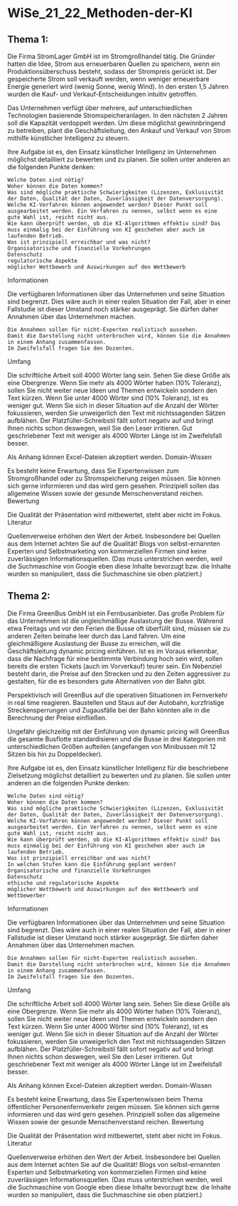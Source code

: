 # WiSe_21_22_Methoden-der-KI

## Thema 1:
Die Firma StromLager GmbH ist im Stromgroßhandel tätig. Die Gründer hatten die Idee, Strom aus erneuerbaren Quellen zu speichern, wenn ein Produktionsüberschuss besteht, sodass der Strompreis gerückt ist. Der gespeicherte Strom soll verkauft werden, wenn weniger erneuerbare Energie generiert wird (wenig Sonne, wenig Wind). In den ersten 1,5 Jahren wurden die Kauf- und Verkauf-Entscheidungen intuitiv getroffen.

Das Unternehmen verfügt über mehrere, auf unterschiedlichen Technologien basierende Stromspeicheranlagen. In den nächsten 2 Jahren soll die Kapazität verdoppelt werden. Um diese möglichst gewinnbringend zu betreiben, plant die Geschäftsleitung, den Ankauf und Verkauf von Strom mithilfe künstlicher Intelligenz zu steuern.

Ihre Aufgabe ist es, den Einsatz künstlicher Intelligenz im Unternehmen möglichst detailliert zu bewerten und zu planen. Sie sollen unter anderen an die folgenden Punkte denken:

    Welche Daten sind nötig?
    Woher können die Daten kommen?
    Was sind mögliche praktische Schwierigkeiten (Lizenzen, Exklusivität der Daten, Qualität der Daten, Zuverlässigkeit der Datenversorgung).
    Welche KI-Verfahren können angewendet werden? Dieser Punkt soll ausgearbeitet werden. Ein Verfahren zu nennen, selbst wenn es eine gute Wahl ist, reicht nicht aus.
    Wie kann überprüft werden, ob die KI-Algorithmen effektiv sind? Das muss einmalig bei der Einführung von KI geschehen aber auch im laufenden Betrieb.
    Was ist prinzipiell erreichbar und was nicht?
    Organisatorische und finanzielle Vorkehrungen
    Datenschutz
    regulatorische Aspekte
    möglicher Wettbewerb und Auswirkungen auf den Wettbewerb

Informationen

Die verfügbaren Informationen über das Unternehmen und seine Situation sind begrenzt. Dies wäre auch in einer realen Situation der Fall, aber in einer Fallstudie ist dieser Umstand noch stärker ausgeprägt. Sie dürfen daher Annahmen über das Unternehmen machen.

    Die Annahmen sollen für nicht-Experten realistisch aussehen.
    Damit die Darstellung nicht unterbrochen wird, können Sie die Annahmen in einem Anhang zusammenfassen.
    Im Zweifelsfall fragen Sie den Dozenten.

Umfang

Die schriftliche Arbeit soll 4000 Wörter lang sein. Sehen Sie diese Größe als eine Obergrenze. Wenn Sie mehr als 4000 Wörter haben (10% Toleranz), sollen Sie nicht weiter neue Ideen und Themen entwickeln sondern den Text kürzen. Wenn Sie unter 4000 Wörter sind (10% Toleranz), ist es weniger gut. Wenn Sie sich in dieser Situation auf die Anzahl der Wörter fokussieren, werden Sie unweigerlich den Text mit nichtssagenden Sätzen aufblähen. Der Platzfüller-Schreibstil fällt sofort negativ auf und bringt Ihnen nichts schon deswegen, weil Sie den Leser irritieren. Gut geschriebener Text mit weniger als 4000 Wörter Länge ist im Zweifelsfall besser.

Als Anhang können Excel-Dateien akzeptiert werden.
Domain-Wissen

Es besteht keine Erwartung, dass Sie Expertenwissen zum Stromgroßhandel oder zu Stromspeicherung zeigen müssen. Sie können sich gerne informieren und das wird gern gesehen. Prinzipiell sollen das allgemeine Wissen sowie der gesunde Menschenverstand reichen.
Bewertung

Die Qualität der Präsenta­tion wird mitbewertet, steht aber nicht im Fokus.
Literatur

Quellenverweise erhöhen den Wert der Arbeit. Insbesondere bei Quellen aus dem Internet achten Sie auf die Qualität! Blogs von selbst-ernannten Experten und Selbstmarketing von kommerziellen Firmen sind keine zuverlässigen Informationsquellen. (Das muss unterstrichen werden, weil die Suchmaschine von Google eben diese Inhalte bevorzugt bzw. die Inhalte wurden so manipuliert, dass die Suchmaschine sie oben platziert.) 

## Thema 2:
Die Firma GreenBus GmbH ist ein Fernbusanbieter. Das große Problem für das Unternehmen ist die ungleichmäßige Auslastung der Busse. Während etwa Freitags und vor den Ferien die Busse oft überfüllt sind, müssen sie zu anderen Zeiten beinahe leer durch das Land fahren. Um eine gleichmäßigere Auslastung der Busse zu erreichen, will die Geschäftsleitung dynamic pricing einführen. Ist es im Voraus erkennbar, dass die Nachfrage für eine bestimmte Verbindung hoch sein wird, sollen bereits die ersten Tickets (auch im Vorverkauf) teurer sein. Ein Nebenziel besteht darin, die Preise auf den Strecken und zu den Zeiten aggressiver zu gestalten, für die es besonders gute Alternativen von der Bahn gibt.

Perspektivisch will GreenBus auf die operativen Situationen im Fernverkehr in real time reagieren. Baustellen und Staus auf der Autobahn, kurzfristige Streckensperrungen und Zugausfälle bei der Bahn könnten alle in die Berechnung der Preise einfließen.

Ungefähr gleichzeitig mit der Einführung von dynamic pricing will GreenBus die gesamte Busflotte standardisieren und die Busse in drei Kategorien mit unterschiedlichen Größen aufteilen (angefangen von Minibussen mit 12 Sitzen bis hin zu Doppeldecker).

Ihre Aufgabe ist es, den Einsatz künstlicher Intelligenz für die beschriebene Zielsetzung möglichst detailliert zu bewerten und zu planen. Sie sollen unter anderen an die folgenden Punkte denken:

    Welche Daten sind nötig?
    Woher können die Daten kommen?
    Was sind mögliche praktische Schwierigkeiten (Lizenzen, Exklusivität der Daten, Qualität der Daten, Zuverlässigkeit der Datenversorgung).
    Welche KI-Verfahren können angewendet werden? Dieser Punkt soll ausgearbeitet werden. Ein Verfahren zu nennen, selbst wenn es eine gute Wahl ist, reicht nicht aus.
    Wie kann überprüft werden, ob die KI-Algorithmen effektiv sind? Das muss einmalig bei der Einführung von KI geschehen aber auch im laufenden Betrieb.
    Was ist prinzipiell erreichbar und was nicht?
    In welchen Stufen kann die Einführung geplant werden?
    Organisatorische und finanzielle Vorkehrungen
    Datenschutz
    ethische und regulatorische Aspekte
    möglicher Wettbewerb und Auswirkungen auf den Wettbewerb und Wettbewerber

Informationen

Die verfügbaren Informationen über das Unternehmen und seine Situation sind begrenzt. Dies wäre auch in einer realen Situation der Fall, aber in einer Fallstudie ist dieser Umstand noch stärker ausgeprägt. Sie dürfen daher Annahmen über das Unternehmen machen.

    Die Annahmen sollen für nicht-Experten realistisch aussehen.
    Damit die Darstellung nicht unterbrochen wird, können Sie die Annahmen in einem Anhang zusammenfassen.
    Im Zweifelsfall fragen Sie den Dozenten.

Umfang

Die schriftliche Arbeit soll 4000 Wörter lang sein. Sehen Sie diese Größe als eine Obergrenze. Wenn Sie mehr als 4000 Wörter haben (10% Toleranz), sollen Sie nicht weiter neue Ideen und Themen entwickeln sondern den Text kürzen. Wenn Sie unter 4000 Wörter sind (10% Toleranz), ist es weniger gut. Wenn Sie sich in dieser Situation auf die Anzahl der Wörter fokussieren, werden Sie unweigerlich den Text mit nichtssagenden Sätzen aufblähen. Der Platzfüller-Schreibstil fällt sofort negativ auf und bringt Ihnen nichts schon deswegen, weil Sie den Leser irritieren. Gut geschriebener Text mit weniger als 4000 Wörter Länge ist im Zweifelsfall besser.

Als Anhang können Excel-Dateien akzeptiert werden.
Domain-Wissen

Es besteht keine Erwartung, dass Sie Expertenwissen beim Thema öffentlicher Personenfernverkehr zeigen müssen. Sie können sich gerne informieren und das wird gern gesehen. Prinzipiell sollen das allgemeine Wissen sowie der gesunde Menschenverstand reichen.
Bewertung

Die Qualität der Präsenta­tion wird mitbewertet, steht aber nicht im Fokus.
Literatur

Quellenverweise erhöhen den Wert der Arbeit. Insbesondere bei Quellen aus dem Internet achten Sie auf die Qualität! Blogs von selbst-ernannten Experten und Selbstmarketing von kommerziellen Firmen sind keine zuverlässigen Informationsquellen. (Das muss unterstrichen werden, weil die Suchmaschine von Google eben diese Inhalte bevorzugt bzw. die Inhalte wurden so manipuliert, dass die Suchmaschine sie oben platziert.) 

